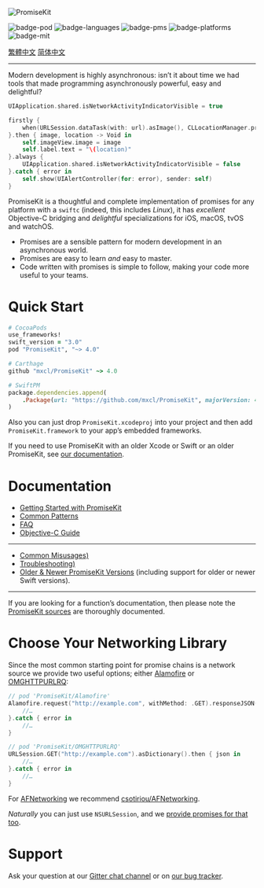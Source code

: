 ![PromiseKit](http://promisekit.org/public/img/logo-tight.png)

![badge-pod] ![badge-languages] ![badge-pms] ![badge-platforms] ![badge-mit]

[繁體中文](README.zh_Hant.md) [简体中文](README.zh_CN.md)

---

Modern development is highly asynchronous: isn’t it about time we had tools that
made programming asynchronously powerful, easy and delightful?

```swift
UIApplication.shared.isNetworkActivityIndicatorVisible = true

firstly {
    when(URLSession.dataTask(with: url).asImage(), CLLocationManager.promise())
}.then { image, location -> Void in
    self.imageView.image = image
    self.label.text = "\(location)"
}.always {
    UIApplication.shared.isNetworkActivityIndicatorVisible = false
}.catch { error in
    self.show(UIAlertController(for: error), sender: self)
}
```

PromiseKit is a thoughtful and complete implementation of promises for any
platform with a `swiftc` (indeed, this includes *Linux*), it has
*excellent* Objective-C bridging and *delightful* specializations for iOS,
macOS, tvOS and watchOS.

* Promises are a sensible pattern for modern development in an asynchronous world.
* Promises are easy to learn *and* easy to master.
* Code written with promises is simple to follow, making your code more useful to your teams.


# Quick Start

```ruby
# CocoaPods
use_frameworks!
swift_version = "3.0"
pod "PromiseKit", "~> 4.0"

# Carthage
github "mxcl/PromiseKit" ~> 4.0

# SwiftPM
package.dependencies.append(
    .Package(url: "https://github.com/mxcl/PromiseKit", majorVersion: 4)
)
```

Also you can just drop `PromiseKit.xcodeproj` into your project and then add
`PromiseKit.framework` to your app’s embedded frameworks.

If you need to use PromiseKit with an older Xcode or Swift or an older
PromiseKit, see [our documentation](Documentation/PromiseKitVersions.md).


# Documentation

* [Getting Started with PromiseKit](Documentation/101.md)
* [Common Patterns](Documentation/CommonPatterns.md)
* [FAQ](Documentation/FAQ.md)
* [Objective-C Guide](Documentation/ObjectiveC.md)

---

* [Common Misusages)](Documentation/CommonMisusage.md)
* [Troubleshooting)](Documentation/Troubleshooting.md)
* [Older & Newer PromiseKit Versions](Documentation/PromiseKitVersions.md) (including support for older or newer Swift versions).

---

If you are looking for a function’s documentation, then please note the
[PromiseKit sources](Sources/) are thoroughly documented.


# Choose Your Networking Library

Since the most common starting point for promise chains is a network source we
provide two useful options; either [Alamofire] or [OMGHTTPURLRQ]:

```swift
// pod 'PromiseKit/Alamofire'  
Alamofire.request("http://example.com", withMethod: .GET).responseJSON().then { json in
    //…
}.catch { error in
    //…
}

// pod 'PromiseKit/OMGHTTPURLRQ'
URLSession.GET("http://example.com").asDictionary().then { json in
    //…
}.catch { error in
    //…
}
```

For [AFNetworking] we recommend [csotiriou/AFNetworking].

*Naturally* you can just use `NSURLSession`, and we [provide promises for that
too](https://github.com/PromiseKit/Foundation).


# Support

Ask your question at our [Gitter chat channel](https://gitter.im/mxcl/PromiseKit) or on
[our bug tracker](https://github.com/mxcl/PromiseKit/issues/new).


[badge-pod]: https://img.shields.io/cocoapods/v/PromiseKit.svg?label=version
[badge-pms]: https://img.shields.io/badge/supports-CocoaPods%20%7C%20Carthage%20%7C%20SwiftPM-green.svg
[badge-languages]: https://img.shields.io/badge/languages-Swift%20%7C%20ObjC-orange.svg
[badge-platforms]: https://img.shields.io/badge/platforms-macOS%20%7C%20iOS%20%7C%20watchOS%20%7C%20tvOS-lightgrey.svg
[badge-mit]: https://img.shields.io/badge/license-MIT-blue.svg
[OMGHTTPURLRQ]: https://github.com/mxcl/OMGHTTPURLRQ
[Alamofire]: http://alamofire.org
[AFNetworking]: https://github.com/AFNetworking/AFNetworking
[csotiriou/AFNetworking]: https://github.com/csotiriou/AFNetworking-PromiseKit
